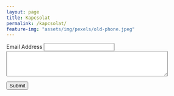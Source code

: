 ```yaml
---
layout: page
title: Kapcsolat
permalink: /kapcsolat/
feature-img: "assets/img/pexels/old-phone.jpeg"
---
```

<form accept-charset="UTF-8" action="https://usebasin.com/f/680359e24dad" enctype="multipart/form-data" method="POST">
  <label for="email-address">Email Address</label>
  <input type="email" id="email" name="email" required>

  <textarea rows="4" cols="50" name="comment" required>
  </textarea>

  <button type="submit">Submit</button>
</form>